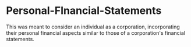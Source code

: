 # Personal-FInancial-Statements

This was meant to consider an individual as a corporation, incorporating their personal financial aspects similar to those of a corporation's financial statements.
